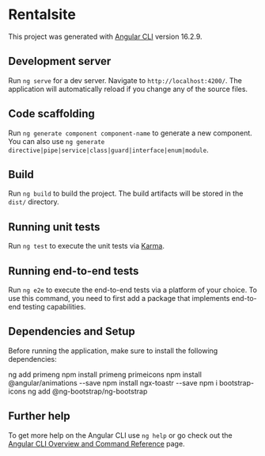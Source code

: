 # Rentalsite

This project was generated with [Angular CLI](https://github.com/angular/angular-cli) version 16.2.9.

## Development server

Run `ng serve` for a dev server. Navigate to `http://localhost:4200/`. The application will automatically reload if you change any of the source files.

## Code scaffolding

Run `ng generate component component-name` to generate a new component. You can also use `ng generate directive|pipe|service|class|guard|interface|enum|module`.

## Build

Run `ng build` to build the project. The build artifacts will be stored in the `dist/` directory.

## Running unit tests

Run `ng test` to execute the unit tests via [Karma](https://karma-runner.github.io).

## Running end-to-end tests

Run `ng e2e` to execute the end-to-end tests via a platform of your choice. To use this command, you need to first add a package that implements end-to-end testing capabilities.

## Dependencies and Setup

Before running the application, make sure to install the following dependencies:

ng add primeng
npm install primeng primeicons
npm install @angular/animations --save
npm install ngx-toastr --save
npm i bootstrap-icons
ng add @ng-bootstrap/ng-bootstrap

## Further help

To get more help on the Angular CLI use `ng help` or go check out the [Angular CLI Overview and Command Reference](https://angular.io/cli) page.
